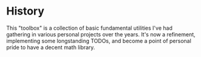 # History

This "toolbox" is a collection of basic fundamental utilities I've had gathering in various personal projects over the years.  It's now a refinement, implementing some longstanding TODOs, and become a point of personal pride to have a decent math library.
